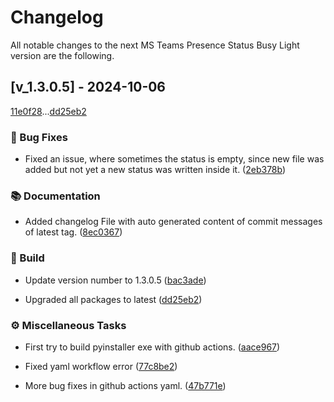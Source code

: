 # Changelog

All notable changes to the next MS Teams Presence Status Busy Light version are the following.

## [v_1.3.0.5] - 2024-10-06

[11e0f28](11e0f28d84090bfa163faa33d631f5ece062d1b3)...[dd25eb2](dd25eb26207a7bfcdea33bf2b66ba273bf980001)

### <!-- 1 -->🐛 Bug Fixes

- Fixed an issue, where sometimes the status is empty, since new file was added but not yet a new status was written inside it. ([2eb378b](2eb378b4b43b8ba8a5396e42a4186f4f115a1fcd))


### <!-- 3 -->📚 Documentation

- Added changelog File with auto generated content of commit messages of latest tag. ([8ec0367](8ec0367d995dcefd424b6640fdeed015eab28ac4))


### <!-- 7 --> 👷 Build

- Update version number to 1.3.0.5 ([bac3ade](bac3adec0284c2005df6ef4fd14ebff4e572c7a3))

- Upgraded all packages to latest ([dd25eb2](dd25eb26207a7bfcdea33bf2b66ba273bf980001))


### <!-- 8 -->⚙️ Miscellaneous Tasks

- First try to build pyinstaller exe with github actions. ([aace967](aace967620db9587f4ecc526d4a25fd0e09db0da))

- Fixed yaml workflow error ([77c8be2](77c8be2584e88b34b2b1345cfd5235de0cfeb490))

- More bug fixes in github actions yaml. ([47b771e](47b771ea64220eec243dcabe980ba3095e833f4a))


<!-- generated automatically by git-cliff  -->
